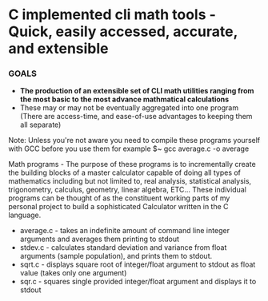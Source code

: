# C implemented cli math tools - **Quick, easily accessed, accurate, and extensible**

### GOALS
- **The production of an extensible set of CLI math utilities ranging from the most basic to the most advance mathmatical calculations**
- These may or may not be eventually aggregated into one program (There are access-time, and ease-of-use advantages to keeping them all separate)

Note: Unless you're not aware you need to compile these programs yourself with GCC before you use them
for example $~ gcc average.c -o average

Math programs - The purpose of these programs is to incrementally create the building blocks of a master calculator capable of doing all types of mathematics including but not limited to, real analysis, statistical analysis, trigonometry, calculus, geometry, linear algebra, ETC... These individual programs can be thought of as the constituent working parts of my personal project to build a sophisticated Calculator written in the C language. 

- average.c - takes an indefinite amount of command line integer arguments and averages them printing to stdout
- stdev.c - calculates standard deviation and variance from float arguments (sample population), and prints them to stdout.
- sqrt.c - displays square root of integer/float argument to stdout as float value (takes only one argument)
- sqr.c - squares single provided integer/float argument and displays it to stdout











